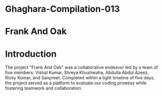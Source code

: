 # Ghaghara-Compilation-013
# Frank And Oak
# Introduction
The project "Frank And Oak" was a collaborative endeavor led by a team of five members: Vishal Kumar, Shreya Khushwaha, Abdulla Abdul Azeez, Ricky Kumar, and Sanpreet. Completed within a tight timeline of five days, the project served as a platform to evaluate our coding prowess while fostering teamwork and collaboration.
